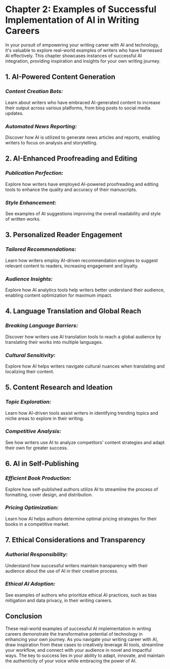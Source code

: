 Chapter 2: Examples of Successful Implementation of AI in Writing Careers
=========================================================================

In your pursuit of empowering your writing career with AI and technology, it's valuable to explore real-world examples of writers who have harnessed AI effectively. This chapter showcases instances of successful AI integration, providing inspiration and insights for your own writing journey.

**1. AI-Powered Content Generation**
------------------------------------

### *Content Creation Bots:*

Learn about writers who have embraced AI-generated content to increase their output across various platforms, from blog posts to social media updates.

### *Automated News Reporting:*

Discover how AI is utilized to generate news articles and reports, enabling writers to focus on analysis and storytelling.

**2. AI-Enhanced Proofreading and Editing**
-------------------------------------------

### *Publication Perfection:*

Explore how writers have employed AI-powered proofreading and editing tools to enhance the quality and accuracy of their manuscripts.

### *Style Enhancement:*

See examples of AI suggestions improving the overall readability and style of written works.

**3. Personalized Reader Engagement**
-------------------------------------

### *Tailored Recommendations:*

Learn how writers employ AI-driven recommendation engines to suggest relevant content to readers, increasing engagement and loyalty.

### *Audience Insights:*

Explore how AI analytics tools help writers better understand their audience, enabling content optimization for maximum impact.

**4. Language Translation and Global Reach**
--------------------------------------------

### *Breaking Language Barriers:*

Discover how writers use AI translation tools to reach a global audience by translating their works into multiple languages.

### *Cultural Sensitivity:*

Explore how AI helps writers navigate cultural nuances when translating and localizing their content.

**5. Content Research and Ideation**
------------------------------------

### *Topic Exploration:*

Learn how AI-driven tools assist writers in identifying trending topics and niche areas to explore in their writing.

### *Competitive Analysis:*

See how writers use AI to analyze competitors' content strategies and adapt their own for greater success.

**6. AI in Self-Publishing**
----------------------------

### *Efficient Book Production:*

Explore how self-published authors utilize AI to streamline the process of formatting, cover design, and distribution.

### *Pricing Optimization:*

Learn how AI helps authors determine optimal pricing strategies for their books in a competitive market.

**7. Ethical Considerations and Transparency**
----------------------------------------------

### *Authorial Responsibility:*

Understand how successful writers maintain transparency with their audience about the use of AI in their creative process.

### *Ethical AI Adoption:*

See examples of authors who prioritize ethical AI practices, such as bias mitigation and data privacy, in their writing careers.

**Conclusion**
--------------

These real-world examples of successful AI implementation in writing careers demonstrate the transformative potential of technology in enhancing your own journey. As you navigate your writing career with AI, draw inspiration from these cases to creatively leverage AI tools, streamline your workflow, and connect with your audience in novel and impactful ways. The key to success lies in your ability to adapt, innovate, and maintain the authenticity of your voice while embracing the power of AI.

